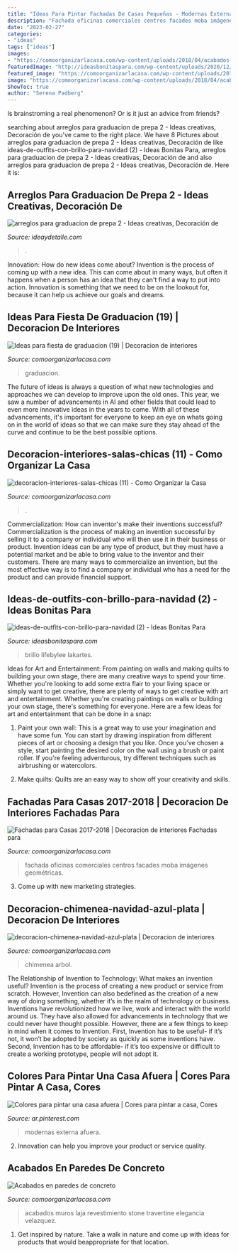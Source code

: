 ```yaml
---
title: "Ideas Para Pintar Fachadas De Casas Pequeñas - Modernas Externa Afuera"
description: "Fachada oficinas comerciales centros facades moba imágenes geométricas"
date: "2023-02-27"
categories:
- "ideas"
tags: ["ideas"]
images:
- "https://comoorganizarlacasa.com/wp-content/uploads/2018/04/acabados-en-paredes-de-concreto-8.jpg"
featuredImage: "http://ideasbonitaspara.com/wp-content/uploads/2020/12/ideas-de-outfits-con-brillo-para-navidad-2.jpg"
featured_image: "https://comoorganizarlacasa.com/wp-content/uploads/2018/04/acabados-en-paredes-de-concreto-8.jpg"
image: "https://comoorganizarlacasa.com/wp-content/uploads/2018/04/acabados-en-paredes-de-concreto-8.jpg"
ShowToc: true
author: "Serena Padberg"
---
```



Is brainstroming a real phenomenon? Or is it just an advice from friends?

	

		
searching about arreglos para graduacion de prepa 2 - Ideas creativas, Decoración de you've came to the right place. We have 8 Pictures about arreglos para graduacion de prepa 2 - Ideas creativas, Decoración de like ideas-de-outfits-con-brillo-para-navidad (2) - Ideas Bonitas Para, arreglos para graduacion de prepa 2 - Ideas creativas, Decoración de and also arreglos para graduacion de prepa 2 - Ideas creativas, Decoración de. Here it is:
		
    
## Arreglos Para Graduacion De Prepa 2 - Ideas Creativas, Decoración De

<img loading=lazy src="https://ideaydetalle.com/wp-content/uploads/2018/12/arreglos-para-graduacion-de-prepa-2-176x300.jpg" onerror="this.onerror=null;this.src='https://tse4.mm.bing.net/th?id=OIP.BFxgYQrecFvnMem-kjGpIwAAAA&amp;pid=15.1';" alt="arreglos para graduacion de prepa 2 - Ideas creativas, Decoración de">

_Source: ideaydetalle.com_

>. 

	

Innovation: How do new ideas come about?
Invention is the process of coming up with a new idea. This can come about in many ways, but often it happens when a person has an idea that they can't find a way to put into action. Innovation is something that we need to be on the lookout for, because it can help us achieve our goals and dreams.

    
## Ideas Para Fiesta De Graduacion (19) | Decoracion De Interiores

<img loading=lazy src="http://comoorganizarlacasa.com/wp-content/uploads/2016/05/Ideas-para-fiesta-de-graduacion-19.jpg" onerror="this.onerror=null;this.src='https://tse4.mm.bing.net/th?id=OIP.rKUN0z2NU3KO9pJBiP1hYwHaJ5&amp;pid=15.1';" alt="Ideas para fiesta de graduacion (19) | Decoracion de interiores">

_Source: comoorganizarlacasa.com_

>graduacion. 

	

The future of ideas is always a question of what new technologies and approaches we can develop to improve upon the old ones. This year, we saw a number of advancements in AI and other fields that could lead to even more innovative ideas in the years to come. With all of these advancements, it's important for everyone to keep an eye on whats going on in the world of ideas so that we can make sure they stay ahead of the curve and continue to be the best possible options.

    
## Decoracion-interiores-salas-chicas (11) - Como Organizar La Casa

<img loading=lazy src="https://comoorganizarlacasa.com/wp-content/uploads/2017/08/decoracion-interiores-salas-chicas-11.jpg" onerror="this.onerror=null;this.src='https://tse1.mm.bing.net/th?id=OIP.4sONQXMQSlvJY7K776TphwHaLH&amp;pid=15.1';" alt="decoracion-interiores-salas-chicas (11) - Como Organizar la Casa">

_Source: comoorganizarlacasa.com_

>. 

	

Commercialization: How can inventor's make their inventions successful?
Commercialization is the process of making an invention successful by selling it to a company or individual who will then use it in their business or product. 
Invention ideas can be any type of product, but they must have a potential market and be able to bring value to the inventor and their customers. There are many ways to commercialize an invention, but the most effective way is to find a company or individual who has a need for the product and can provide financial support.

    
## Ideas-de-outfits-con-brillo-para-navidad (2) - Ideas Bonitas Para

<img loading=lazy src="http://ideasbonitaspara.com/wp-content/uploads/2020/12/ideas-de-outfits-con-brillo-para-navidad-2.jpg" onerror="this.onerror=null;this.src='https://tse4.mm.bing.net/th?id=OIP.eq6-xpv6H1DEfRmsB9atRQHaLH&amp;pid=15.1';" alt="ideas-de-outfits-con-brillo-para-navidad (2) - Ideas Bonitas Para">

_Source: ideasbonitaspara.com_

>brillo lifebylee lakartes. 

	

Ideas for Art and Entertainment: From painting on walls and making quilts to building your own stage, there are many creative ways to spend your time.
Whether you're looking to add some extra flair to your living space or simply want to get creative, there are plenty of ways to get creative with art and entertainment. Whether you're creating paintings on walls or building your own stage, there's something for everyone. Here are a few ideas for art and entertainment that can be done in a snap:
1. Paint your own wall: This is a great way to use your imagination and have some fun. You can start by drawing inspiration from different pieces of art or choosing a design that you like. Once you've chosen a style, start painting the desired color on the wall using a brush or paint roller. If you're feeling adventurous, try different techniques such as airbrushing or watercolors.

2. Make quilts: Quilts are an easy way to show off your creativity and skills.

    
## Fachadas Para Casas 2017-2018 | Decoracion De Interiores Fachadas Para

<img loading=lazy src="http://comoorganizarlacasa.com/wp-content/uploads/2017/08/fachadas-para-casas-modernas-2017-2018-14.jpg" onerror="this.onerror=null;this.src='https://tse3.mm.bing.net/th?id=OIP.PU66DKChUzhmdIZhSfrNMAHaLr&amp;pid=15.1';" alt="Fachadas para Casas 2017-2018 | Decoracion de interiores Fachadas para">

_Source: comoorganizarlacasa.com_

>fachada oficinas comerciales centros facades moba imágenes geométricas. 

	

3. Come up with new marketing strategies.

    
## Decoracion-chimenea-navidad-azul-plata | Decoracion De Interiores

<img loading=lazy src="https://comoorganizarlacasa.com/wp-content/uploads/2013/11/decoracion-chimenea-navidad-azul-plata.jpg" onerror="this.onerror=null;this.src='https://tse2.mm.bing.net/th?id=OIP.sTWr7TTo52JIcTrBAehUlgHaJ4&amp;pid=15.1';" alt="decoracion-chimenea-navidad-azul-plata | Decoracion de interiores">

_Source: comoorganizarlacasa.com_

>chimenea arbol. 

	

The Relationship of Invention to Technology: What makes an invention useful?
Invention is the process of creating a new product or service from scratch. However, Invention can also bedefined as the creation of a new way of doing something, whether it’s in the realm of technology or business. Inventions have revolutionized how we live, work and interact with the world around us. They have also allowed for advancements in technology that we could never have thought possible. 
However, there are a few things to keep in mind when it comes to Invention. First, Invention has to be useful- if it’s not, it won’t be adopted by society as quickly as some inventions have. Second, Invention has to be affordable- if it’s too expensive or difficult to create a working prototype, people will not adopt it.

    
## Colores Para Pintar Una Casa Afuera | Cores Para Pintar A Casa, Cores

<img loading=lazy src="https://i.pinimg.com/736x/ad/a5/70/ada570bb7349942978dfea01cd05adee.jpg" onerror="this.onerror=null;this.src='https://tse4.mm.bing.net/th?id=OIP.UEL5dIoh4h9e9HsAVwmnEgAAAA&amp;pid=15.1';" alt="Colores para pintar una casa afuera | Cores para pintar a casa, Cores">

_Source: ar.pinterest.com_

>modernas externa afuera. 

	

2. Innovation can help you improve your product or service quality.

    
## Acabados En Paredes De Concreto

<img loading=lazy src="https://comoorganizarlacasa.com/wp-content/uploads/2018/04/acabados-en-paredes-de-concreto-8.jpg" onerror="this.onerror=null;this.src='https://tse3.mm.bing.net/th?id=OIP.V3KfJp4DvGcTB5T7QVZW_QAAAA&amp;pid=15.1';" alt="Acabados en paredes de concreto">

_Source: comoorganizarlacasa.com_

>acabados muros laja revestimiento stone travertine elegancia velazquez. 

	

1. Get inspired by nature. Take a walk in nature and come up with ideas for products that would beappropriate for that location.

